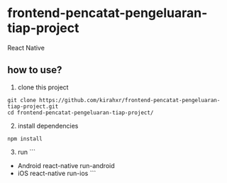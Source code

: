 # frontend-pencatat-pengeluaran-tiap-project
React Native
## how to use?
1. clone this project
```
git clone https://github.com/kirahxr/frontend-pencatat-pengeluaran-tiap-project.git
cd frontend-pencatat-pengeluaran-tiap-project/
```
2. install dependencies
```
npm install
```
3. run
            ```
- Android   react-native run-android
            ```
            ```
- iOS       react-native run-ios
            ```
